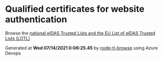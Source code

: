 # Qualified certificates for website authentication 
 Browse the [national eIDAS Trusted Lists and the EU List of eIDAS Trusted Lists (LOTL)](https://webgate.ec.europa.eu/tl-browser/#/) 
 
 
Generated at **Wed 07/14/2021  0:06:25.45** by [node-tl-browse](https://github.com/ymedlop/node-tl-browser) using Azure Devops 
